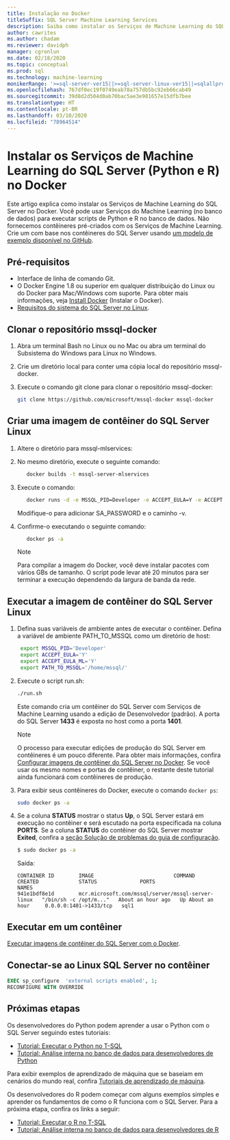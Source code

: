 ```yaml
---
title: Instalação no Docker
titleSuffix: SQL Server Machine Learning Services
description: Saiba como instalar os Serviços de Machine Learning do SQL Server (Python e R) no Docker.
author: cawrites
ms.author: chadam
ms.reviewer: davidph
manager: cgronlun
ms.date: 02/18/2020
ms.topic: conceptual
ms.prod: sql
ms.technology: machine-learning
monikerRange: '>=sql-server-ver15||>=sql-server-linux-ver15||=sqlallproducts-allversions'
ms.openlocfilehash: 767df0ec19f0749eab78a757db5bc92eb66cab49
ms.sourcegitcommit: 39d8d2d504d0ab70bac5ae3e981657e15dfb7bee
ms.translationtype: HT
ms.contentlocale: pt-BR
ms.lasthandoff: 03/10/2020
ms.locfileid: "78964514"
---
```

# <a name="install-sql-server-machine-learning-services-python-and-r-on-docker"></a>Instalar os Serviços de Machine Learning do SQL Server (Python e R) no Docker

Este artigo explica como instalar os Serviços de Machine Learning do SQL Server no Docker. Você pode usar Serviços do Machine Learning (no banco de dados) para executar scripts de Python e R no banco de dados. Não fornecemos contêineres pré-criados com os Serviços de Machine Learning. Crie um com base nos contêineres do SQL Server usando [um modelo de exemplo disponível no GitHub](https://github.com/Microsoft/mssql-docker/tree/master/linux/preview/examples/mssql-mlservices).

## <a name="prerequisites"></a>Pré-requisitos

- Interface de linha de comando Git.
- O Docker Engine 1.8 ou superior em qualquer distribuição do Linux ou do Docker para Mac/Windows com suporte. Para obter mais informações, veja [Install Docker](https://docs.docker.com/engine/install/) (Instalar o Docker).
- [Requisitos do sistema do SQL Server no Linux](sql-server-linux-setup.md#system).

## <a name="clone-the-mssql-docker-repository"></a>Clonar o repositório mssql-docker

1. Abra um terminal Bash no Linux ou no Mac ou abra um terminal do Subsistema do Windows para Linux no Windows.

2. Crie um diretório local para conter uma cópia local do repositório mssql-docker.

3. Execute o comando git clone para clonar o repositório mssql-docker:

    ```bash
    git clone https://github.com/microsoft/mssql-docker mssql-docker
    ```

## <a name="build-a-sql-server-linux-container-image"></a>Criar uma imagem de contêiner do SQL Server Linux

1. Altere o diretório para mssql-mlservices:

2. No mesmo diretório, execute o seguinte comando:

    ```bash
       docker builds -t mssql-server-mlservices
    ```

3. Execute o comando:

    ```bash
       docker runs -d -e MSSQL_PID=Developer -e ACCEPT_EULA=Y -e ACCEPT_EULA_ML=Y -e SA_PASSWORD=  -v OS>:/var/opt/mssql -p 1433:1433 mssql-server-mlservices
    ```

    Modifique-o para adicionar SA_PASSWORD e o caminho -v. 

4. Confirme-o executando o seguinte comando:

    ```bash
       docker ps -a
    ```

   > [!NOTE]
   > Para compilar a imagem do Docker, você deve instalar pacotes com vários GBs de tamanho. O script pode levar até 20 minutos para ser terminar a execução dependendo da largura de banda da rede.

## <a name="run-the-sql-server-linux-container-image"></a>Executar a imagem de contêiner do SQL Server Linux

1. Defina suas variáveis de ambiente antes de executar o contêiner. Defina a variável de ambiente PATH_TO_MSSQL como um diretório de host:

   ```bash
    export MSSQL_PID='Developer'
    export ACCEPT_EULA='Y'
    export ACCEPT_EULA_ML='Y'
    export PATH_TO_MSSQL='/home/mssql/'
   ```

2. Execute o script run.sh:

   ```bash
   ./run.sh
   ```

   Este comando cria um contêiner do SQL Server com Serviços de Machine Learning usando a edição de Desenvolvedor (padrão). A porta do SQL Server **1433** é exposta no host como a porta **1401**.

   > [!NOTE]
   > O processo para executar edições de produção do SQL Server em contêineres é um pouco diferente. Para obter mais informações, confira [Configurar imagens de contêiner do SQL Server no Docker](sql-server-linux-configure-docker.md). Se você usar os mesmo nomes e portas de contêiner, o restante deste tutorial ainda funcionará com contêineres de produção.

3. Para exibir seus contêineres do Docker, execute o comando `docker ps`:

   ```bash
   sudo docker ps -a
   ```

4. Se a coluna **STATUS** mostrar o status **Up**, o SQL Server estará em execução no contêiner e será escutado na porta especificada na coluna **PORTS**. Se a coluna **STATUS** do contêiner do SQL Server mostrar **Exited**, confira a [seção Solução de problemas do guia de configuração](sql-server-linux-configure-docker.md#troubleshooting).

   ```bash
   $ sudo docker ps -a
   ```
    Saída:

    ```
    CONTAINER ID        IMAGE                          COMMAND                  CREATED             STATUS              PORTS                    NAMES
    941e1bdf8e1d        mcr.microsoft.com/mssql/server/mssql-server-linux   "/bin/sh -c /opt/m..."   About an hour ago   Up About an hour     0.0.0.0:1401->1433/tcp   sql1
    ```

## <a name="run-in-a-container"></a>Executar em um contêiner

[Executar imagens de contêiner do SQL Server com o Docker](quickstart-install-connect-docker.md).

## <a name="connect-to-linux-sql-server-in-the-container"></a>Conectar-se ao Linux SQL Server no contêiner

```sql
EXEC sp_configure  'external scripts enabled', 1;
RECONFIGURE WITH OVERRIDE
```

## <a name="next-steps"></a>Próximas etapas

Os desenvolvedores do Python podem aprender a usar o Python com o SQL Server seguindo estes tutoriais:

+ [Tutorial: Executar o Python no T-SQL](../advanced-analytics/tutorials/run-python-using-t-sql.md)
+ [Tutorial: Análise interna no banco de dados para desenvolvedores de Python](../advanced-analytics/tutorials/sqldev-in-database-python-for-sql-developers.md)

Para exibir exemplos de aprendizado de máquina que se baseiam em cenários do mundo real, confira [Tutoriais de aprendizado de máquina](../advanced-analytics/tutorials/machine-learning-services-tutorials.md).

Os desenvolvedores do R podem começar com alguns exemplos simples e aprender os fundamentos de como o R funciona com o SQL Server. Para a próxima etapa, confira os links a seguir:

+ [Tutorial: Executar o R no T-SQL](../advanced-analytics/tutorials/quickstart-r-create-script.md)
+ [Tutorial: Análise interna no banco de dados para desenvolvedores de R](../advanced-analytics/tutorials/sqldev-in-database-r-for-sql-developers.md)
